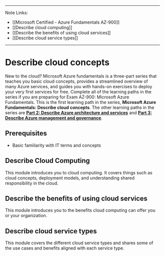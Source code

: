 -----------------
Note Links:
- [[Microsoft Certified - Azure Fundamentals AZ-900]]
- [[Describe cloud computing]]
- [[Describe the benefits of using cloud services]]
- [[Describe cloud service types]]

----------------------------------
# Describe cloud concepts
New to the cloud? Microsoft Azure fundamentals is a three-part series that teaches you basic cloud concepts, provides a streamlined overview of many Azure services, and guides you with hands-on exercises to deploy your very first services for free. Complete all of the learning paths in the series if you are preparing for Exam AZ-900: Microsoft Azure Fundamentals. This is the first learning path in the series, **Microsoft Azure Fundamentals: Describe cloud concepts**. The other learning paths in the series are [**Part 2: Describe Azure architecture and services**](https://learn.microsoft.com/en-us/training/paths/azure-fundamentals-describe-azure-architecture-services/) and [**Part 3: Describe Azure management and governance**](https://learn.microsoft.com/en-us/training/paths/describe-azure-management-governance/).

## Prerequisites

- Basic familiarity with IT terms and concepts

## Describe Cloud Computing
This module introduces you to cloud computing. It covers things such as cloud concepts, deployment models, and understanding shared responsibility in the cloud.

## Describe the benefits of using cloud services
This module introduces you to the benefits cloud computing can offer you or your organization.

## Describe cloud service types
This module covers the different cloud service types and shares some of the use cases and benefits aligned with each service type.